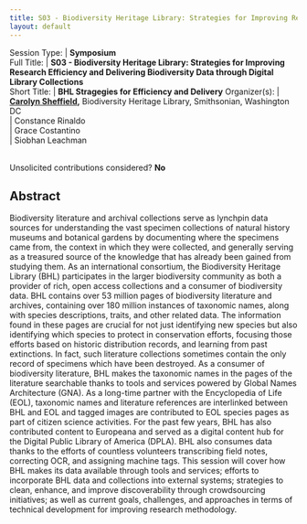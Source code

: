 ```yaml
---
title: S03 - Biodiversity Heritage Library: Strategies for Improving Research Efficiency and Delivering Biodiversity Data through Digital Library Collections
layout: default
---
```


Session Type: | **Symposium**  
Full Title:   | **S03 - Biodiversity Heritage Library: Strategies for Improving Research Efficiency and Delivering Biodiversity Data through Digital Library Collections**  
Short Title:  | **BHL Stragegies for Efficiency and Delivery**
Organizer(s): | **[Carolyn Sheffield](mailto:sheffieldc@si.edu),** Biodiversity Heritage Library, Smithsonian, Washington DC  
              | Constance Rinaldo  
              | Grace Costantino  
              | Siobhan Leachman  
  
  
<p><br />Unsolicited contributions considered? <strong>No</strong></p>

<!--
**How many 80-minute sessions are you requesting?** 1
**Is your session open to unsolicited contributions?** No
**Technical Requirements:** 
No, just the usual projector, mic, etc
-->


## Abstract  

Biodiversity literature and archival collections serve as lynchpin data sources for understanding the vast specimen collections of natural history museums and botanical gardens by documenting where the specimens came from, the context in which they were collected, and generally serving as a treasured source of the knowledge that has already been gained from studying them. As an international consortium, the Biodiversity Heritage Library (BHL) participates in the larger biodiversity community as both a provider of rich, open access collections and a consumer of biodiversity data. BHL contains over 53 million pages of biodiversity literature and archives, containing over 180 million instances of taxonomic names, along with species descriptions, traits, and other related data. The information found in these pages are crucial for not just identifying new species but also identifying which species to protect in conservation efforts, focusing those efforts based on historic distribution records, and learning from past extinctions. In fact, such literature collections sometimes contain the only record of specimens which have been destroyed. As a consumer of biodiversity literature, BHL makes the taxonomic names in the pages of the literature searchable thanks to tools and services powered by Global Names Architecture (GNA). As a long-time partner with the Encyclopedia of Life (EOL), taxonomic names and literature references are interlinked between BHL and EOL and tagged images are contributed to EOL species pages as part of citizen science activities. For the past few years, BHL has also contributed content to Europeana and served as a digital content hub for the Digital Public Library of America (DPLA). BHL also consumes data thanks to the efforts of countless volunteers transcribing field notes, correcting OCR, and assigning machine tags. This session will cover how BHL makes its data available through tools and services; efforts to incorporate BHL data and collections into external systems; strategies to clean, enhance, and improve discoverability through crowdsourcing initiatives; as well as current goals, challenges, and approaches in terms of technical development for improving research methodology.

